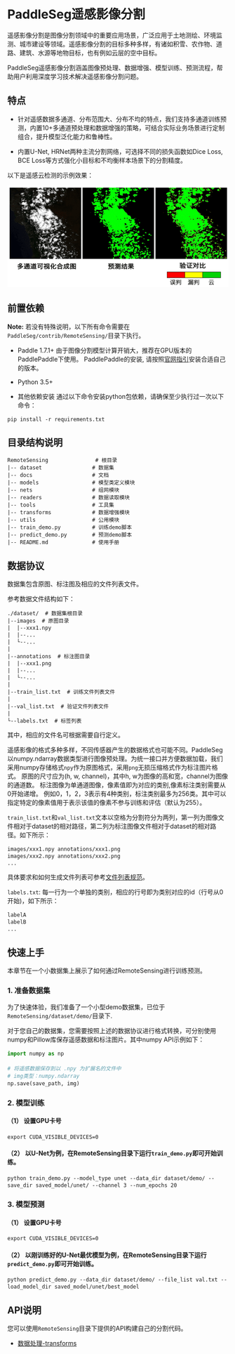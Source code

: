 # PaddleSeg遥感影像分割
遥感影像分割是图像分割领域中的重要应用场景，广泛应用于土地测绘、环境监测、城市建设等领域。遥感影像分割的目标多种多样，有诸如积雪、农作物、道路、建筑、水源等地物目标，也有例如云层的空中目标。

PaddleSeg遥感影像分割涵盖图像预处理、数据增强、模型训练、预测流程，帮助用户利用深度学习技术解决遥感影像分割问题。

## 特点
- 针对遥感数据多通道、分布范围大、分布不均的特点，我们支持多通道训练预测，内置10+多通道预处理和数据增强的策略，可结合实际业务场景进行定制组合，提升模型泛化能力和鲁棒性。

- 内置U-Net, HRNet两种主流分割网络，可选择不同的损失函数如Dice Loss, BCE Loss等方式强化小目标和不均衡样本场景下的分割精度。

以下是遥感云检测的示例效果：

![](./docs/imgs/rs.png)

## 前置依赖
**Note:** 若没有特殊说明，以下所有命令需要在`PaddleSeg/contrib/RemoteSensing/`目录下执行。

- Paddle 1.7.1+
由于图像分割模型计算开销大，推荐在GPU版本的PaddlePaddle下使用。
PaddlePaddle的安装, 请按照[官网指引](https://paddlepaddle.org.cn/install/quick)安装合适自己的版本。

- Python 3.5+

- 其他依赖安装
通过以下命令安装python包依赖，请确保至少执行过一次以下命令：
```
pip install -r requirements.txt
```

## 目录结构说明
 ```
RemoteSensing               # 根目录
 |-- dataset                # 数据集
 |-- docs                   # 文档
 |-- models                 # 模型类定义模块
 |-- nets                   # 组网模块
 |-- readers                # 数据读取模块
 |-- tools                  # 工具集
 |-- transforms             # 数据增强模块
 |-- utils                  # 公用模块
 |-- train_demo.py          # 训练demo脚本
 |-- predict_demo.py        # 预测demo脚本
 |-- README.md              # 使用手册

 ```
## 数据协议
数据集包含原图、标注图及相应的文件列表文件。

参考数据文件结构如下：
```
./dataset/  # 数据集根目录
|--images  # 原图目录
|  |--xxx1.npy
|  |--...
|  └--...
|
|--annotations  # 标注图目录
|  |--xxx1.png
|  |--...
|  └--...
|
|--train_list.txt  # 训练文件列表文件
|
|--val_list.txt  # 验证文件列表文件
|
└--labels.txt  # 标签列表

```
其中，相应的文件名可根据需要自行定义。

遥感影像的格式多种多样，不同传感器产生的数据格式也可能不同。PaddleSeg以numpy.ndarray数据类型进行图像预处理。为统一接口并方便数据加载，我们采用numpy存储格式`npy`作为原图格式，采用`png`无损压缩格式作为标注图片格式。
原图的尺寸应为(h, w, channel)，其中h, w为图像的高和宽，channel为图像的通道数。
标注图像为单通道图像，像素值即为对应的类别,像素标注类别需要从0开始递增。
例如0，1，2，3表示有4种类别，标注类别最多为256类。其中可以指定特定的像素值用于表示该值的像素不参与训练和评估（默认为255）。

`train_list.txt`和`val_list.txt`文本以空格为分割符分为两列，第一列为图像文件相对于dataset的相对路径，第二列为标注图像文件相对于dataset的相对路径。如下所示：
```
images/xxx1.npy annotations/xxx1.png
images/xxx2.npy annotations/xxx2.png
...
```

具体要求和如何生成文件列表可参考[文件列表规范](../../docs/data_prepare.md#文件列表)。

`labels.txt`: 每一行为一个单独的类别，相应的行号即为类别对应的id（行号从0开始)，如下所示：
```
labelA
labelB
...
```



## 快速上手

本章节在一个小数据集上展示了如何通过RemoteSensing进行训练预测。

### 1. 准备数据集
为了快速体验，我们准备了一个小型demo数据集，已位于`RemoteSensing/dataset/demo/`目录下.

对于您自己的数据集，您需要按照上述的数据协议进行格式转换，可分别使用numpy和Pillow库保存遥感数据和标注图片。其中numpy API示例如下：
```python
import numpy as np

# 将遥感数据保存到以 .npy 为扩展名的文件中
# img类型：numpy.ndarray
np.save(save_path, img)
```

### 2. 模型训练
#### （1） 设置GPU卡号
```shell script
export CUDA_VISIBLE_DEVICES=0
```
#### （2） 以U-Net为例，在RemoteSensing目录下运行`train_demo.py`即可开始训练。
```shell script
python train_demo.py --model_type unet --data_dir dataset/demo/ --save_dir saved_model/unet/ --channel 3 --num_epochs 20
```

### 3. 模型预测
#### （1） 设置GPU卡号
```shell script
export CUDA_VISIBLE_DEVICES=0
```
#### （2） 以刚训练好的U-Net最优模型为例，在RemoteSensing目录下运行`predict_demo.py`即可开始训练。
```shell script
python predict_demo.py --data_dir dataset/demo/ --file_list val.txt --load_model_dir saved_model/unet/best_model
```


## API说明

您可以使用`RemoteSensing`目录下提供的API构建自己的分割代码。

- [数据处理-transforms](docs/transforms.md)
